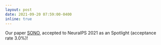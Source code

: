 ```yaml
---
layout: post
date: 2021-09-20 07:59:00-0400
inline: true
---
```


Our paper [SONO](http://arxiv.org/abs/2109.14158), accepted to NeuraIPS 2021 as an Spotlight (acceptance rate 3.0%)!